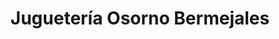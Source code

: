 ---
title: "Juguetería Osorno Bermejales"
url: /sevilla/jugueteria-osorno-bermejales/
shop: juguetes
---